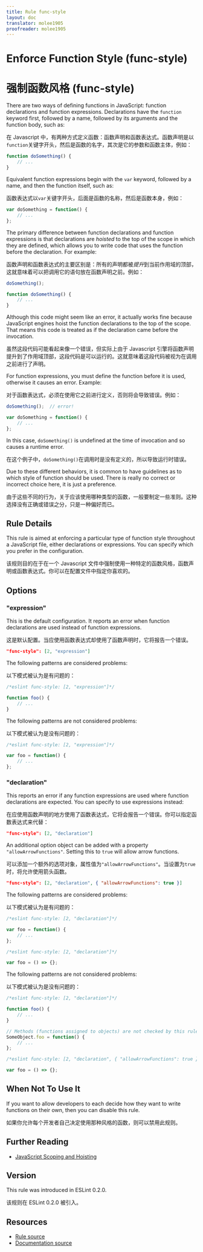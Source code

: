 ```yaml
---
title: Rule func-style
layout: doc
translator: molee1905
proofreader: molee1905
---
```

<!-- Note: No pull requests accepted for this file. See README.md in the root directory for details. -->

# Enforce Function Style (func-style)

# 强制函数风格 (func-style)

There are two ways of defining functions in JavaScript: function declarations and function expressions. Declarations have the `function` keyword first, followed by a name, followed by its arguments and the function body, such as:

在 Javascript 中，有两种方式定义函数：函数声明和函数表达式。函数声明是以`function`关键字开头，然后是函数的名字，其次是它的参数和函数主体，例如：

```js
function doSomething() {
    // ...
}
```

Equivalent function expressions begin with the `var` keyword, followed by a name, and then the function itself, such as:

函数表达式以`var`关键字开头，后面是函数的名称，然后是函数本身，例如：

```js
var doSomething = function() {
    // ...
};
```

The primary difference between function declarations and function expressions is that declarations are *hoisted* to the top of the scope in which they are defined, which allows you to write code that uses the function before the declaration. For example:

函数声明和函数表达式的主要区别是：所有的声明都被*提升*到当前作用域的顶部，这就意味着可以把调用它的语句放在函数声明之前。例如：

```js
doSomething();

function doSomething() {
    // ...
}
```

Although this code might seem like an error, it actually works fine because JavaScript engines hoist the function declarations to the top of the scope. That means this code is treated as if the declaration came before the invocation.

虽然这段代码可能看起来像一个错误，但实际上由于 Javascript 引擎将函数声明提升到了作用域顶部，这段代码是可以运行的。这就意味着这段代码被视为在调用之前进行了声明。

For function expressions, you must define the function before it is used, otherwise it causes an error. Example:

对于函数表达式，必须在使用它之前进行定义，否则将会导致错误。例如：

```js
doSomething();  // error!

var doSomething = function() {
    // ...
};
```

In this case, `doSomething()` is undefined at the time of invocation and so causes a runtime error.

在这个例子中，`doSomething()`在调用时是没有定义的，所以导致运行时错误。

Due to these different behaviors, it is common to have guidelines as to which style of function should be used. There is really no correct or incorrect choice here, it is just a preference.

由于这些不同的行为，关于应该使用哪种类型的函数，一般要制定一些准则。这种选择没有正确或错误之分，只是一种偏好而已。

## Rule Details

This rule is aimed at enforcing a particular type of function style throughout a JavaScript file, either declarations or expressions. You can specify which you prefer in the configuration.

该规则目的在于在一个 Javascript 文件中强制使用一种特定的函数风格，函数声明或函数表达式。你可以在配置文件中指定你喜欢的。

## Options

### "expression"

This is the default configuration. It reports an error when function declarations are used instead of function expressions.

这是默认配置。当应使用函数表达式却使用了函数声明时，它将报告一个错误。

```json
"func-style": [2, "expression"]
```

The following patterns are considered problems:

以下模式被认为是有问题的：

```js
/*eslint func-style: [2, "expression"]*/

function foo() {
    // ...
}
```

The following patterns are not considered problems:

以下模式被认为是没有问题的：

```js
/*eslint func-style: [2, "expression"]*/

var foo = function() {
    // ...
};
```

### "declaration"

This reports an error if any function expressions are used where function declarations are expected. You can specify to use expressions instead:

在应使用函数声明的地方使用了函数表达式，它将会报告一个错误。你可以指定函数表达式来代替：

```json
"func-style": [2, "declaration"]
```

An additional option object can be added with a property `"allowArrowFunctions"`.  Setting this to `true` will allow arrow functions.

可以添加一个额外的选项对象，属性值为`"allowArrowFunctions"`。当设置为`true`时，将允许使用箭头函数。

```json
"func-style": [2, "declaration", { "allowArrowFunctions": true }]
```

The following patterns are considered problems:

以下模式被认为是有问题的：

```js
/*eslint func-style: [2, "declaration"]*/

var foo = function() {
    // ...
};
```

```js
/*eslint func-style: [2, "declaration"]*/

var foo = () => {};
```

The following patterns are not considered problems:

以下模式被认为是没有问题的：

```js
/*eslint func-style: [2, "declaration"]*/

function foo() {
    // ...
}

// Methods (functions assigned to objects) are not checked by this rule
SomeObject.foo = function() {
    // ...
};
```

```js
/*eslint func-style: [2, "declaration", { "allowArrowFunctions": true }]*/

var foo = () => {};
```


## When Not To Use It

If you want to allow developers to each decide how they want to write functions on their own, then you can disable this rule.

如果你允许每个开发者自己决定使用那种风格的函数，则可以禁用此规则。

## Further Reading

* [JavaScript Scoping and Hoisting](http://www.adequatelygood.com/JavaScript-Scoping-and-Hoisting.html)

## Version

This rule was introduced in ESLint 0.2.0.

该规则在 ESLint 0.2.0 被引入。

## Resources

* [Rule source](https://github.com/eslint/eslint/tree/master/lib/rules/func-style.js)
* [Documentation source](https://github.com/eslint/eslint/tree/master/docs/rules/func-style.md)
